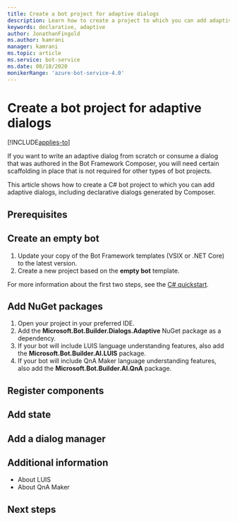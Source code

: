 ```yaml
---
title: Create a bot project for adaptive dialogs
description: Learn how to create a project to which you can add adaptive dialogs in the Bot Framework SDK.
keywords: declarative, adaptive
author: JonathanFingold
ms.author: kamrani
manager: kamrani
ms.topic: article
ms.service: bot-service
ms.date: 08/18/2020
monikerRange: 'azure-bot-service-4.0'
---
```


# Create a bot project for adaptive dialogs  

[!INCLUDE[applies-to](../includes/applies-to.md)]

If you want to write an adaptive dialog from scratch or consume a dialog that was authored in the Bot Framework Composer, you will need certain scaffolding in place that is not required for other types of bot projects.

This article shows how to create a C# bot project to which you can add adaptive dialogs, including declarative dialogs generated by Composer.

## Prerequisites

## Create an empty bot

1. Update your copy of the Bot Framework templates (VSIX or .NET Core) to the latest version.
1. Create a new project based on the **empty bot** template.

For more information about the first two steps, see the [C# quickstart](../dotnet/bot-builder-dotnet-sdk-quickstart.md#templates).

## Add NuGet packages

1. Open your project in your preferred IDE.
1. Add the **Microsoft.Bot.Builder.Dialogs.Adaptive** NuGet package as a dependency.
1. If your bot will include LUIS language understanding features, also add the **Microsoft.Bot.Builder.AI.LUIS** package.
1. If your bot will include QnA Maker language understanding features, also add the **Microsoft.Bot.Builder.AI.QnA** package.

## Register components

## Add state

## Add a dialog manager

## Additional information

- About LUIS
- About QnA Maker

## Next steps
